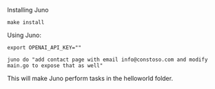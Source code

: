 Installing Juno

```
make install
```

Using Juno:

```
export OPENAI_API_KEY=""

juno do "add contact page with email info@constoso.com and modify main.go to expose that as well"
```

This will make Juno perform tasks in the helloworld folder.